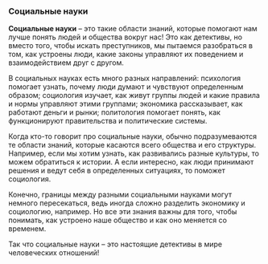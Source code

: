 ### Социальные науки

**Социальные науки** – это такие области знаний, которые помогают нам лучше понять людей и общества вокруг нас! Это как детективы, но вместо того, чтобы искать преступников, мы пытаемся разобраться в том, как устроены люди, какие законы управляют их поведением и взаимодействием друг с другом.

В социальных науках есть много разных направлений: психология помогает узнать, почему люди думают и чувствуют определенным образом; социология изучает, как живут группы людей и какие правила и нормы управляют этими группами; экономика рассказывает, как работают деньги и рынки; политология помогает понять, как функционируют правительства и политические системы.

Когда кто-то говорит про социальные науки, обычно подразумеваются те области знаний, которые касаются всего общества и его структуры. Например, если мы хотим узнать, как развивались разные культуры, то можем обратиться к истории. А если интересно, как люди принимают решения и ведут себя в определенных ситуациях, то поможет социология.

Конечно, границы между разными социальными науками могут немного пересекаться, ведь иногда сложно разделить экономику и социологию, например. Но все эти знания важны для того, чтобы понимать, как устроено наше общество и как оно меняется со временем.

Так что социальные науки – это настоящие детективы в мире человеческих отношений!